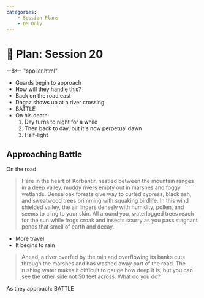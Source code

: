 ```yaml
---
categories:
    - Session Plans
    - DM Only
---
```


# 🔐 Plan: Session 20

--8<-- "spoiler.html"

- Guards begin to approach
- How will they handle this?
- Back on the road east
- Dagaz shows up at a river crossing
- BATTLE
- On his death:
   1. Day turns to night for a while
   2. Then back to day, but it's now perpetual dawn
   3. Half-light

## Approaching Battle

On the road

> Here in the heart of Korbantir, nestled between the mountain ranges in a deep valley, muddy rivers empty out in marshes and foggy wetlands. Dense oak forests give way to curled cypress, black ash, and sweatwood trees brimming with squaking birdlife. In this wind shielded valley, the air lingers densely with humidity, pollen, and seems to cling to your skin. All around you, waterlogged trees reach for the sun while frogs croak and insects scurry as you pass stagnant ponds that smell of earth and decay.

- More travel
- It begins to rain

> Ahead, a river overfed by the rain and overflowing its banks cuts through the marshes and has washed away part of the road. The rushing water makes it difficult to gauge how deep it is, but you can see the other side not 50 feet across. What do you do?

As they approach: BATTLE
